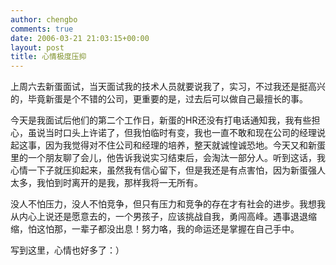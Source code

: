 ```yaml
---
author: chengbo
comments: true
date: 2006-03-21 21:03:15+00:00
layout: post
title: 心情极度压抑
---
```


上周六去新蛋面试，当天面试我的技术人员就要说我了，实习，不过我还是挺高兴的，毕竟新蛋是个不错的公司，更重要的是，过去后可以做自己最擅长的事。

今天是我面试后他们的第二个工作日，新蛋的HR还没有打电话通知我，我有些担心，虽说当时口头上许诺了，但我怕临时有变，我也一直不敢和现在公司的经理说起这事，因为我觉得对不住公司和经理的培养，整天就诚惶诚恐地。今天又和新蛋里的一个朋友聊了会儿，他告诉我说实习结束后，会淘汰一部分人。听到这话，我心情一下子就压抑起来，虽然我有信心留下，但是我还是有点害怕，因为新蛋强人太多，我怕到时离开的是我，那样我将一无所有。

没人不怕压力，没人不怕竞争，但只有压力和竞争的存在才有社会的进步。我想我从内心上说还是愿意去的，一个男孩子，应该挑战自我，勇闯高峰。遇事退退缩缩，怕这怕那，一辈子都没出息！努力咯，我的命运还是掌握在自己手中。

写到这里，心情也好多了：）
